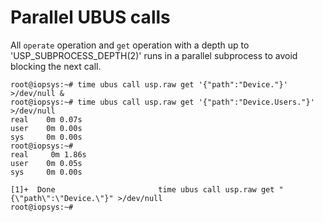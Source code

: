 # Parallel UBUS calls

All `operate` operation and `get` operation with a depth up to 'USP_SUBPROCESS_DEPTH(2)'
runs in a parallel subprocess to avoid blocking the next call.

```console
root@iopsys:~# time ubus call usp.raw get '{"path":"Device."}' >/dev/null &
root@iopsys:~# time ubus call usp.raw get '{"path":"Device.Users."}' >/dev/null
real    0m 0.07s
user    0m 0.00s
sys     0m 0.00s
root@iopsys:~#
real     0m 1.86s
user    0m 0.05s
sys     0m 0.00s

[1]+  Done                       time ubus call usp.raw get "{\"path\":\"Device.\"}" >/dev/null
root@iopsys:~#
```

